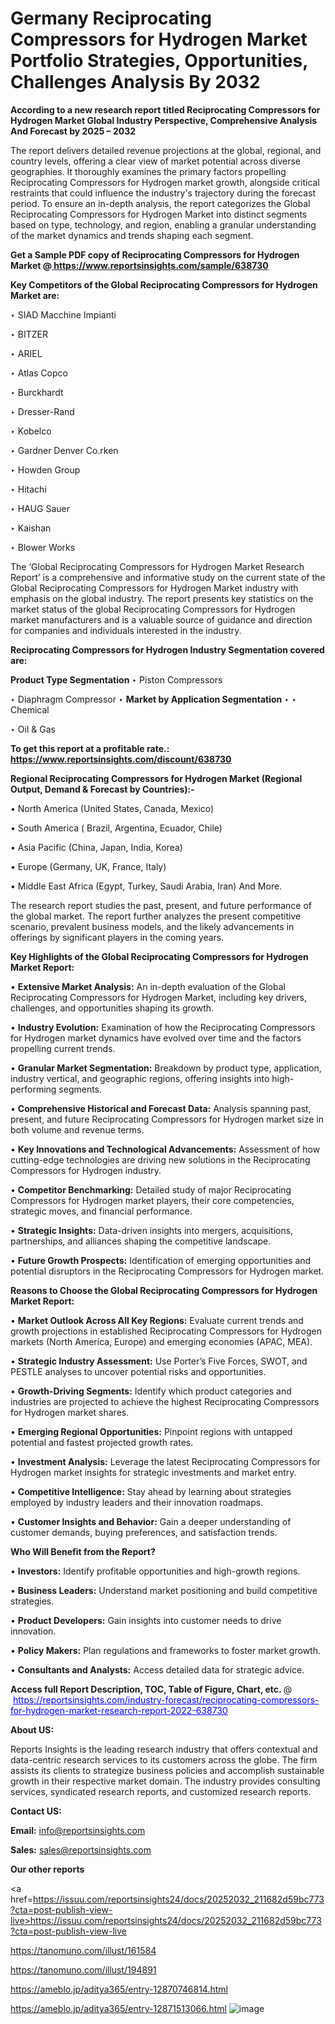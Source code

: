 # Germany Reciprocating Compressors for Hydrogen Market Portfolio Strategies, Opportunities, Challenges Analysis By 2032

<strong>According to a new research report titled Reciprocating Compressors for Hydrogen Market Global Industry Perspective, Comprehensive Analysis And Forecast by 2025 – 2032</strong>

The report delivers detailed revenue projections at the global, regional, and country levels, offering a clear view of market potential across diverse geographies. It thoroughly examines the primary factors propelling Reciprocating Compressors for Hydrogen market growth, alongside critical restraints that could influence the industry's trajectory during the forecast period. To ensure an in-depth analysis, the report categorizes the Global Reciprocating Compressors for Hydrogen Market into distinct segments based on type, technology, and region, enabling a granular understanding of the market dynamics and trends shaping each segment.

<strong>Get a Sample PDF copy of Reciprocating Compressors for Hydrogen Market </strong><strong>@<a href=https://www.reportsinsights.com/sample/638730 style=color:#0000ff;> https://www.reportsinsights.com/sample/638730</a></strong></font>

<strong>Key Competitors of the Global Reciprocating Compressors for Hydrogen Market are:</strong>

‣ SIAD Macchine Impianti

‣ BITZER

‣ ARIEL

‣ Atlas Copco

‣ Burckhardt

‣ Dresser-Rand

‣ Kobelco

‣ Gardner Denver
 Co.rken

‣ Howden Group

‣ Hitachi

‣ HAUG Sauer

‣ Kaishan

‣ Blower Works

The ‘Global Reciprocating Compressors for Hydrogen Market Research Report’ is a comprehensive and informative study on the current state of the Global Reciprocating Compressors for Hydrogen Market industry with emphasis on the global industry. The report presents key statistics on the market status of the global Reciprocating Compressors for Hydrogen market manufacturers and is a valuable source of guidance and direction for companies and individuals interested in the industry.

<strong>Reciprocating Compressors for Hydrogen Industry Segmentation covered are:</strong>

<strong>Product Type Segmentation</strong>
‣
Piston Compressors

‣ Diaphragm Compressor
‣ 
<strong>Market by Application Segmentation</strong>
‣
‣  Chemical

‣ Oil & Gas

<strong>To get this report at a profitable rate.: <a href=https://www.reportsinsights.com/discount/638730 style=color:#0000ff;>https://www.reportsinsights.com/discount/638730</a></strong></font>

<strong>Regional Reciprocating Compressors for Hydrogen Market (Regional Output, Demand &amp; Forecast by Countries):-</strong>

• North America (United States, Canada, Mexico)

• South America ( Brazil, Argentina, Ecuador, Chile)

• Asia Pacific (China, Japan, India, Korea)

• Europe (Germany, UK, France, Italy)

• Middle East Africa (Egypt, Turkey, Saudi Arabia, Iran) And More.

The research report studies the past, present, and future performance of the global market. The report further analyzes the present competitive scenario, prevalent business models, and the likely advancements in offerings by significant players in the coming years.

<strong>Key Highlights of the Global Reciprocating Compressors for Hydrogen Market Report:</strong>

• <strong>Extensive Market Analysis:</strong> An in-depth evaluation of the Global Reciprocating Compressors for Hydrogen Market, including key drivers, challenges, and opportunities shaping its growth.

• <strong>Industry Evolution:</strong> Examination of how the Reciprocating Compressors for Hydrogen market dynamics have evolved over time and the factors propelling current trends.

• <strong>Granular Market Segmentation:</strong> Breakdown by product type, application, industry vertical, and geographic regions, offering insights into high-performing segments.

• <strong>Comprehensive Historical and Forecast Data:</strong> Analysis spanning past, present, and future Reciprocating Compressors for Hydrogen market size in both volume and revenue terms.

• <strong>Key Innovations and Technological Advancements:</strong> Assessment of how cutting-edge technologies are driving new solutions in the Reciprocating Compressors for Hydrogen industry.

• <strong>Competitor Benchmarking:</strong> Detailed study of major Reciprocating Compressors for Hydrogen market players, their core competencies, strategic moves, and financial performance.

• <strong>Strategic Insights:</strong> Data-driven insights into mergers, acquisitions, partnerships, and alliances shaping the competitive landscape.

• <strong>Future Growth Prospects:</strong> Identification of emerging opportunities and potential disruptors in the Reciprocating Compressors for Hydrogen market.

<strong>Reasons to Choose the Global Reciprocating Compressors for Hydrogen Market Report:</strong>

• <strong>Market Outlook Across All Key Regions:</strong> Evaluate current trends and growth projections in established Reciprocating Compressors for Hydrogen markets (North America, Europe) and emerging economies (APAC, MEA).

• <strong>Strategic Industry Assessment:</strong> Use Porter’s Five Forces, SWOT, and PESTLE analyses to uncover potential risks and opportunities.

• <strong>Growth-Driving Segments:</strong> Identify which product categories and industries are projected to achieve the highest Reciprocating Compressors for Hydrogen market shares.

• <strong>Emerging Regional Opportunities:</strong> Pinpoint regions with untapped potential and fastest projected growth rates.

• <strong>Investment Analysis:</strong> Leverage the latest Reciprocating Compressors for Hydrogen market insights for strategic investments and market entry.

• <strong>Competitive Intelligence:</strong> Stay ahead by learning about strategies employed by industry leaders and their innovation roadmaps.

• <strong>Customer Insights and Behavior:</strong> Gain a deeper understanding of customer demands, buying preferences, and satisfaction trends.

<strong>Who Will Benefit from the Report?</strong>

• <strong>Investors:</strong> Identify profitable opportunities and high-growth regions.

• <strong>Business Leaders:</strong> Understand market positioning and build competitive strategies.

• <strong>Product Developers:</strong> Gain insights into customer needs to drive innovation.

• <strong>Policy Makers:</strong> Plan regulations and frameworks to foster market growth.

• <strong>Consultants and Analysts:</strong> Access detailed data for strategic advice.
</ul>
<strong>Access full Report Description, TOC, Table of Figure, Chart, etc. </strong>@  <a href=https://reportsinsights.com/industry-forecast/reciprocating-compressors-for-hydrogen-market-research-report-2022-638730 style=color:#0000ff;>https://reportsinsights.com/industry-forecast/reciprocating-compressors-for-hydrogen-market-research-report-2022-638730</a></font>

<strong><strong>About US</strong>:</strong>

Reports Insights is the leading research industry that offers contextual and data-centric research services to its customers across the globe. The firm assists its clients to strategize business policies and accomplish sustainable growth in their respective market domain. The industry provides consulting services, syndicated research reports, and customized research reports.

<strong>Contact US:</strong>

<p class=""""><b>Email:</b> <a href=mailto:info@reportsinsights.com>info@reportsinsights.com</a></p>
<p class=""""><b>Sales:</b> <a href=mailto:sales@reportsinsights.com>sales@reportsinsights.com</a></p>

<strong>Our other reports</strong>

<a href=https://issuu.com/reportsinsights24/docs/20252032_211682d59bc773?cta=post-publish-view-live>https://issuu.com/reportsinsights24/docs/20252032_211682d59bc773?cta=post-publish-view-live</a>

<a href=https://tanomuno.com/illust/161584>https://tanomuno.com/illust/161584</a>

<a href=https://tanomuno.com/illust/194891>https://tanomuno.com/illust/194891</a>

<a href=https://ameblo.jp/aditya365/entry-12870746814.html>https://ameblo.jp/aditya365/entry-12870746814.html</a>

<a href=https://ameblo.jp/aditya365/entry-12871513066.html>https://ameblo.jp/aditya365/entry-12871513066.html</a>
![image](https://github.com/user-attachments/assets/0dae4d47-382e-49d1-a072-b50cd2b27197)
